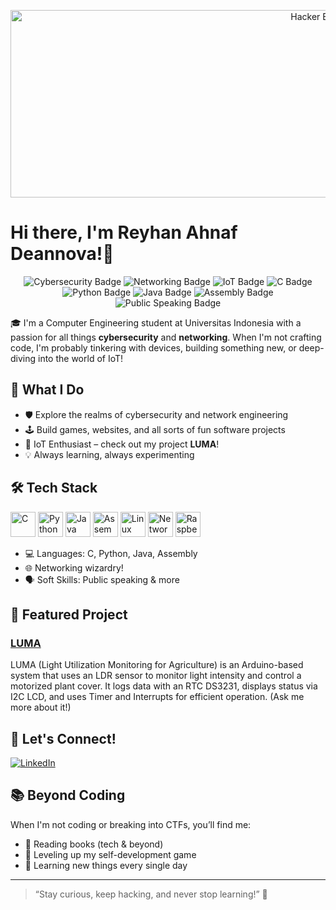 <p align="center">
  <img src="https://github.com/user-attachments/assets/2450d5f0-7963-4f3b-9ed8-c3e1b1f57e1d" alt="Hacker Binary GIF" width="1000" height="300"/>
</p>

# Hi there, I'm Reyhan Ahnaf Deannova!👋

<p align="center">
  <img src="https://img.shields.io/badge/Cybersecurity-%2312100E.svg?&style=for-the-badge&logo=protonmail&logoColor=white" alt="Cybersecurity Badge"/>
  <img src="https://img.shields.io/badge/Networking-%23007ACC.svg?&style=for-the-badge&logo=cisco&logoColor=white" alt="Networking Badge"/>
  <img src="https://img.shields.io/badge/IoT-%234F8A10.svg?&style=for-the-badge&logo=raspberrypi&logoColor=white" alt="IoT Badge"/>
  <img src="https://img.shields.io/badge/C-%2300599C.svg?&style=for-the-badge&logo=c&logoColor=white" alt="C Badge"/>
  <img src="https://img.shields.io/badge/Python-%233776AB.svg?&style=for-the-badge&logo=python&logoColor=white" alt="Python Badge"/>
  <img src="https://img.shields.io/badge/Java-%23ED8B00.svg?&style=for-the-badge&logo=java&logoColor=white" alt="Java Badge"/>
  <img src="https://img.shields.io/badge/Assembly-%23000000.svg?&style=for-the-badge&logo=gnubash&logoColor=white" alt="Assembly Badge"/>
  <img src="https://img.shields.io/badge/Public%20Speaking-%23FF9800.svg?&style=for-the-badge&logo=slides&logoColor=white" alt="Public Speaking Badge"/>
</p>

🎓 I'm a Computer Engineering student at Universitas Indonesia with a passion for all things **cybersecurity** and **networking**. When I'm not crafting code, I'm probably tinkering with devices, building something new, or deep-diving into the world of IoT!

## 🚀 What I Do

- 🛡️ Explore the realms of cybersecurity and network engineering
- 🕹️ Build games, websites, and all sorts of fun software projects
- 🤖 IoT Enthusiast – check out my project **LUMA**!
- 💡 Always learning, always experimenting

## 🛠️ Tech Stack

<p align="left">
  <img src="https://cdn.jsdelivr.net/gh/devicons/devicon/icons/c/c-original.svg" alt="C" width="40" height="40"/>
  <img src="https://cdn.jsdelivr.net/gh/devicons/devicon/icons/python/python-original.svg" alt="Python" width="40" height="40"/>
  <img src="https://cdn.jsdelivr.net/gh/devicons/devicon/icons/java/java-original.svg" alt="Java" width="40" height="40"/>
  <img src="https://cdn.jsdelivr.net/gh/devicons/devicon/icons/bash/bash-original.svg" alt="Assembly" width="40" height="40"/>
  <img src="https://cdn.jsdelivr.net/gh/devicons/devicon/icons/linux/linux-original.svg" alt="Linux" width="40" height="40"/>
  <img src="https://cdn.jsdelivr.net/gh/devicons/devicon/icons/networkx/networkx-original.svg" alt="Networking" width="40" height="40"/>
  <img src="https://cdn.jsdelivr.net/gh/devicons/devicon/icons/raspberrypi/raspberrypi-original.svg" alt="Raspberry Pi" width="40" height="40"/>
</p>

- 💻 Languages: C, Python, Java, Assembly
- 🌐 Networking wizardry!
- 🗣️ Soft Skills: Public speaking & more

## 🌟 Featured Project

### [LUMA](https://github.com/Nidakula/LUMA)
LUMA (Light Utilization Monitoring for Agriculture) is an Arduino-based system that uses an LDR sensor to monitor light intensity and control a motorized plant cover. It logs data with an RTC DS3231, displays status via I2C LCD, and uses Timer and Interrupts for efficient operation. (Ask me more about it!)

## 💬 Let's Connect!

[![LinkedIn](https://img.shields.io/badge/LinkedIn-blue?style=for-the-badge&logo=linkedin&logoColor=white)](https://www.linkedin.com/in/reyhan-ahnaf-deannova/)

## 📚 Beyond Coding

When I'm not coding or breaking into CTFs, you’ll find me:
- 📖 Reading books (tech & beyond)
- 🚀 Leveling up my self-development game
- 🌱 Learning new things every single day

---

> “Stay curious, keep hacking, and never stop learning!” 🚀

<!--
Fun fact: My friends call me the “network magician” – packets just listen to me 😎
-->
